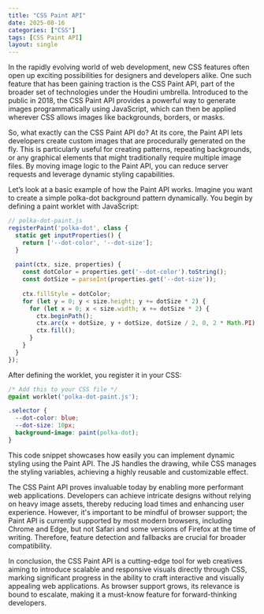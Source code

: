 ```yaml
---
title: "CSS Paint API"
date: 2025-08-16
categories: ["CSS"]
tags: [CSS Paint API]
layout: single
---
```


In the rapidly evolving world of web development, new CSS features often open up exciting possibilities for designers and developers alike. One such feature that has been gaining traction is the CSS Paint API, part of the broader set of technologies under the Houdini umbrella. Introduced to the public in 2018, the CSS Paint API provides a powerful way to generate images programmatically using JavaScript, which can then be applied wherever CSS allows images like backgrounds, borders, or masks.

So, what exactly can the CSS Paint API do? At its core, the Paint API lets developers create custom images that are procedurally generated on the fly. This is particularly useful for creating patterns, repeating backgrounds, or any graphical elements that might traditionally require multiple image files. By moving image logic to the Paint API, you can reduce server requests and leverage dynamic styling capabilities.

Let’s look at a basic example of how the Paint API works. Imagine you want to create a simple polka-dot background pattern dynamically. You begin by defining a paint worklet with JavaScript:

```javascript
// polka-dot-paint.js
registerPaint('polka-dot', class {
  static get inputProperties() {
    return ['--dot-color', '--dot-size'];
  }
  
  paint(ctx, size, properties) {
    const dotColor = properties.get('--dot-color').toString();
    const dotSize = parseInt(properties.get('--dot-size'));
    
    ctx.fillStyle = dotColor;
    for (let y = 0; y < size.height; y += dotSize * 2) {
      for (let x = 0; x < size.width; x += dotSize * 2) {
        ctx.beginPath();
        ctx.arc(x + dotSize, y + dotSize, dotSize / 2, 0, 2 * Math.PI);
        ctx.fill();
      }
    }
  }
});
```

After defining the worklet, you register it in your CSS:

```css
/* Add this to your CSS file */
@paint worklet('polka-dot-paint.js');

.selector {
  --dot-color: blue;
  --dot-size: 10px;
  background-image: paint(polka-dot);
}
```

This code snippet showcases how easily you can implement dynamic styling using the Paint API. The JS handles the drawing, while CSS manages the styling variables, achieving a highly reusable and customizable effect.

The CSS Paint API proves invaluable today by enabling more performant web applications. Developers can achieve intricate designs without relying on heavy image assets, thereby reducing load times and enhancing user experience. However, it's important to be mindful of browser support; the Paint API is currently supported by most modern browsers, including Chrome and Edge, but not Safari and some versions of Firefox at the time of writing. Therefore, feature detection and fallbacks are crucial for broader compatibility.

In conclusion, the CSS Paint API is a cutting-edge tool for web creatives aiming to introduce scalable and responsive visuals directly through CSS, marking significant progress in the ability to craft interactive and visually appealing web applications. As browser support grows, its relevance is bound to escalate, making it a must-know feature for forward-thinking developers.

